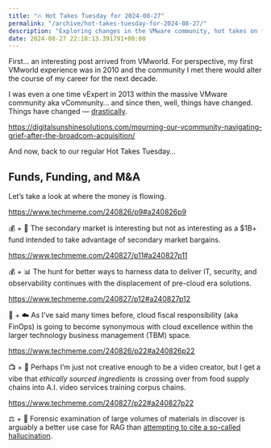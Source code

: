 ```yaml
---
title: "🔥 Hot Takes Tuesday for 2024-08-27"
permalink: "/archive/hot-takes-tuesday-for-2024-08-27/"
description: "Exploring changes in the VMware community, hot takes on funds, funding, M&amp;A, and the evolving cloud landscape."
date: 2024-08-27 22:18:13.391791+00:00
---
```


<p>First… an interesting post arrived from VMworld. For perspective, my first VMworld experience was in 2010 and the community I met there would alter the course of my career for the next decade.</p><p>I was even a one time vExpert in 2013 within the massive VMware community aka vCommunity… and since then, well, things have changed. Things have changed — <a target="_blank" rel="noopener noreferrer nofollow" href="https://digitalsunshinesolutions.com/mourning-our-vcommunity-navigating-grief-after-the-broadcom-acquisition/">drastically</a>.</p><p><a target="_blank" rel="noopener noreferrer nofollow" href="https://digitalsunshinesolutions.com/mourning-our-vcommunity-navigating-grief-after-the-broadcom-acquisition/">https://digitalsunshinesolutions.com/mourning-our-vcommunity-navigating-grief-after-the-broadcom-acquisition/</a></p><p>And now, back to our regular Hot Takes Tuesday…</p><h2>Funds, Funding, and M&amp;A</h2><p>Let’s take a look at where the money is flowing.</p><p><a target="_blank" rel="noopener noreferrer nofollow" href="https://www.techmeme.com/240826/p9#a240826p9">https://www.techmeme.com/240826/p9#a240826p9</a></p><p>💰 + 🥈 The secondary market is interesting but not as interesting as a $1B+ fund intended to take advantage of secondary market bargains.</p><p><a target="_blank" rel="noopener noreferrer nofollow" href="https://www.techmeme.com/240827/p11#a240827p11">https://www.techmeme.com/240827/p11#a240827p11</a></p><p>💰 + 📊 The hunt for better ways to harness data to deliver IT, security, and observability continues with the displacement of pre-cloud era solutions.</p><p><a target="_blank" rel="noopener noreferrer nofollow" href="https://www.techmeme.com/240827/p12#a240827p12">https://www.techmeme.com/240827/p12#a240827p12</a></p><p>💸 + ☁️ As I’ve said many times before, cloud fiscal responsibility (aka FinOps) is going to become synonymous with cloud excellence within the larger technology business management (TBM) space.</p><p><a target="_blank" rel="noopener noreferrer nofollow" href="https://www.techmeme.com/240826/p22#a240826p22">https://www.techmeme.com/240826/p22#a240826p22</a></p><p>📺 + 🤖 Perhaps I’m just not creative enough to be a video creator, but I get a vibe that <em>ethically sourced ingredients</em> is crossing over from food supply chains into A.I. video services training corpus chains.</p><p><a target="_blank" rel="noopener noreferrer nofollow" href="https://www.techmeme.com/240827/p22#a240827p22">https://www.techmeme.com/240827/p22#a240827p22</a></p><p>⚖️ + 🤖 Forensic examination of large volumes of materials in discover is arguably a better use case for RAG than <a target="_blank" rel="noopener noreferrer nofollow" href="https://www.businessinsider.com/young-lawyer-fired-using-chatgpt-job-work-hallucinations-errors-2023-11">attempting to cite a so-called hallucination</a>.</p>